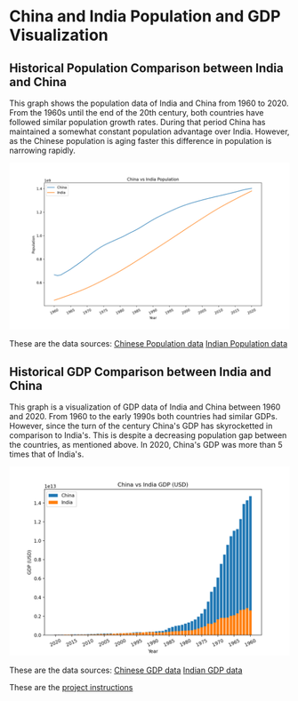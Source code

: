 # China and India Population and GDP Visualization
## Historical Population Comparison between India and China
This graph shows the population data of India and China from 1960 to 2020. From the 1960s until the end of the 20th century, both countries have followed similar population growth rates. During that period China has maintained a somewhat constant population advantage over India. However, as the Chinese population is aging faster this difference in population is narrowing rapidly.

![Population Comparison Graph](https://github.com/nrj-demello/Population_GDP-Visualization/blob/main/ChinaIndiaPop.png)


These are the data sources: 
[Chinese Population data](http://api.worldbank.org/v2/countries/CHN/indicators/SP.POP.TOTL?per_page=5000&format=json)
[Indian Population data](http://api.worldbank.org/v2/countries/IND/indicators/SP.POP.TOTL?per_page=5000&format=json)


## Historical GDP Comparison between India and China
This graph is a visualization of GDP data of India and China between 1960 and 2020. From 1960 to the early 1990s both countries had similar GDPs. However, since the turn of the century China's GDP has skyrocketted in comparison to India's. This is despite a decreasing population gap between the countries, as mentioned above. In 2020, China's GDP was more than 5 times that of India's.

![GDP Comparison Graph](https://github.com/nrj-demello/Population_GDP-Visualization/blob/main/ChinaIndiaGDP.png)

These are the data sources: 
[Chinese GDP data](http://api.worldbank.org/v2/countries/CHN/indicators/NY.GDP.MKTP.CD?per_page=5000&format=json)
[Indian GDP data](http://api.worldbank.org/v2/countries/IND/indicators/NY.GDP.MKTP.CD?per_page=5000&format=json)

These are the [project instructions](https://github.com/mikeizbicki/cmc-csci040/tree/2021fall/hw_02)

